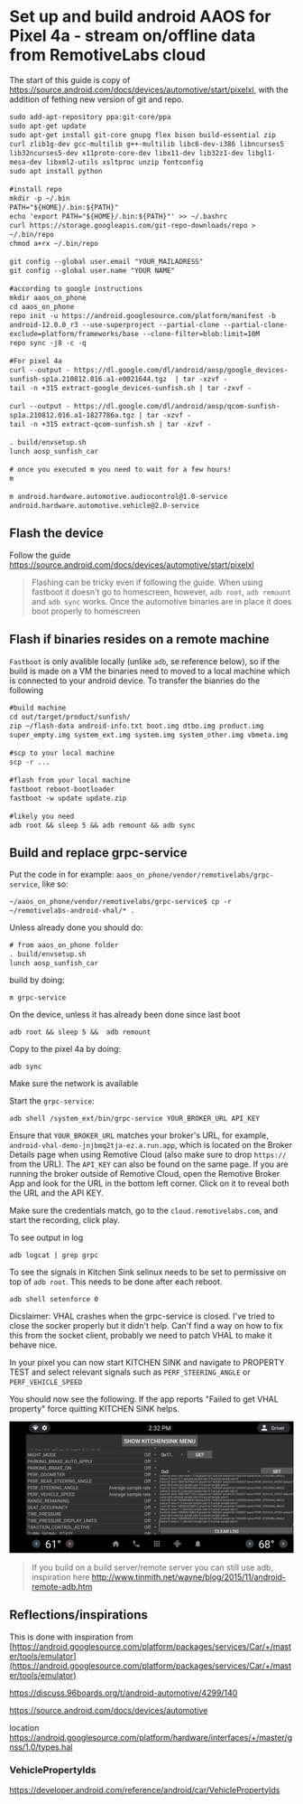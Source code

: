 # Set up and build android AAOS for Pixel 4a - stream on/offline data from RemotiveLabs cloud

The start of this guide is copy of https://source.android.com/docs/devices/automotive/start/pixelxl, with the addition of fething new version of git and repo.

```
sudo add-apt-repository ppa:git-core/ppa
sudo apt-get update
sudo apt-get install git-core gnupg flex bison build-essential zip curl zlib1g-dev gcc-multilib g++-multilib libc6-dev-i386 libncurses5 lib32ncurses5-dev x11proto-core-dev libx11-dev lib32z1-dev libgl1-mesa-dev libxml2-utils xsltproc unzip fontconfig
sudo apt install python

#install repo
mkdir -p ~/.bin
PATH="${HOME}/.bin:${PATH}"
echo 'export PATH="${HOME}/.bin:${PATH}"' >> ~/.bashrc
curl https://storage.googleapis.com/git-repo-downloads/repo > ~/.bin/repo
chmod a+rx ~/.bin/repo

git config --global user.email "YOUR_MAILADRESS"
git config --global user.name "YOUR NAME"

#according to google instructions
mkdir aaos_on_phone
cd aaos_on_phone
repo init -u https://android.googlesource.com/platform/manifest -b android-12.0.0_r3 --use-superproject --partial-clone --partial-clone-exclude=platform/frameworks/base --clone-filter=blob:limit=10M
repo sync -j8 -c -q

#For pixel 4a
curl --output - https://dl.google.com/dl/android/aosp/google_devices-sunfish-sp1a.210812.016.a1-e0021644.tgz  | tar -xzvf -
tail -n +315 extract-google_devices-sunfish.sh | tar -zxvf -

curl --output - https://dl.google.com/dl/android/aosp/qcom-sunfish-sp1a.210812.016.a1-1827786a.tgz | tar -xzvf -
tail -n +315 extract-qcom-sunfish.sh | tar -xzvf -

. build/envsetup.sh
lunch aosp_sunfish_car

# once you executed m you need to wait for a few hours!
m

m android.hardware.automotive.audiocontrol@1.0-service android.hardware.automotive.vehicle@2.0-service
```

## Flash the device

Follow the guide https://source.android.com/docs/devices/automotive/start/pixelxl

>Flashing can be tricky even if following the guide. When using fastboot it doesn't go to homescreen, however, `adb root`, `adb remount` and `adb sync` works. Once the automotive binaries are in place it does boot properly to homescreen

## Flash if binaries resides on a remote machine

`Fastboot` is only avalible locally (unlike `adb`, se reference below), so if the build is made on a VM the binaries need to moved to a local machine which is connected to your android device. To transfer the bianries do the following
```
#build machine
cd out/target/product/sunfish/
zip ~/flash-data android-info.txt boot.img dtbo.img product.img super_empty.img system_ext.img system.img system_other.img vbmeta.img

#scp to your local machine
scp -r ...

#flash from your local machine
fastboot reboot-bootloader
fastboot -w update update.zip

#likely you need
adb root && sleep 5 && adb remount && adb sync
```


## Build and replace grpc-service

Put the code in for example: `aaos_on_phone/vendor/remotivelabs/grpc-service`, like so:
```
~/aaos_on_phone/vendor/remotivelabs/grpc-service$ cp -r ~/remotivelabs-android-vhal/* .
```

Unless already done you should do:

```
# from aaos_on_phone folder
. build/envsetup.sh
lunch aosp_sunfish_car	
```
build by doing:
```
m grpc-service
```
On the device, unless it has already been done since last boot
```
adb root && sleep 5 &&  adb remount
```
Copy to the pixel 4a by doing:
```
adb sync
```

Make sure the network is available

Start the `grpc-service`:

```
adb shell /system_ext/bin/grpc-service YOUR_BROKER_URL API_KEY
```

Ensure that `YOUR_BROKER_URL` matches your broker's URL, for example, `android-vhal-demo-jnjbmq2tja-ez.a.run.app`,
which is located on the Broker Details page when using Remotive Cloud (also make sure to drop `https://` from the URL).
The `API_KEY` can also be found on the same page.
If you are running the broker outside of Remotive Cloud, open the Remotive Broker App and look for the URL in the bottom
left corner. Click on it to reveal both the URL and the API KEY.

Make sure the credentials match, go to the `cloud.remotivelabs.com`, and start the recording, click play.

To see output in log
```
adb logcat | grep grpc
```
To see the signals in Kitchen Sink selinux needs to be set to permissive on top of `adb root`. This needs to be done after each reboot.
```
adb shell setenforce 0
```
Dicslaimer: VHAL crashes when the grpc-service is closed. I've tried to close the socker properly but it didn't help. Can'f find a way on how to fix this from the socket client, probably we need to patch VHAL to make it behave nice.

In your pixel you can now start KITCHEN SINK and navigate to PROPERTY TEST and select relevant signals such as `PERF_STEERING_ANGLE` or `PERF_VEHICLE_SPEED`

You should now see the following. If the app reports "Failed to get VHAL property" force quitting KITCHEN SINK helps.

![Components](docs/Screenshot_20221027-143205.png)


> If you build on a build server/remote server you can still use adb, inspiration here http://www.tinmith.net/wayne/blog/2015/11/android-remote-adb.htm

## Reflections/inspirations

This is done with inspiration from [https://android.googlesource.com/platform/packages/services/Car/+/master/tools/emulator](https://android.googlesource.com/platform/packages/services/Car/+/master/tools/emulator)

https://discuss.96boards.org/t/android-automotive/4299/140

https://source.android.com/docs/devices/automotive

location
https://android.googlesource.com/platform/hardware/interfaces/+/master/gnss/1.0/types.hal

### VehiclePropertyIds
https://developer.android.com/reference/android/car/VehiclePropertyIds
